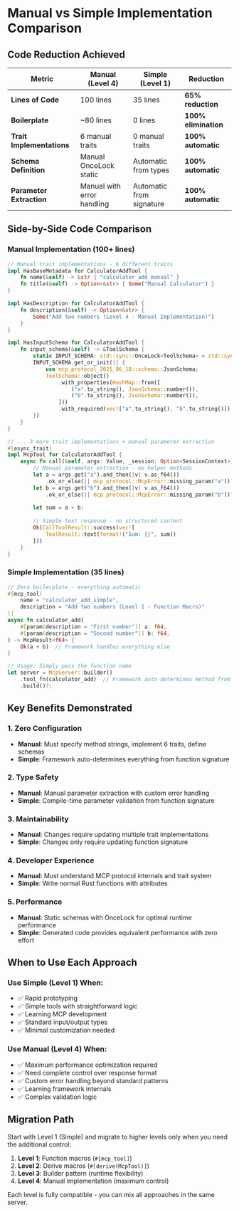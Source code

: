 # Manual vs Simple Implementation Comparison

## Code Reduction Achieved

| Metric | Manual (Level 4) | Simple (Level 1) | Reduction |
|--------|------------------|-------------------|-----------|
| **Lines of Code** | 100 lines | 35 lines | **65% reduction** |
| **Boilerplate** | ~80 lines | 0 lines | **100% elimination** |
| **Trait Implementations** | 6 manual traits | 0 manual traits | **100% automatic** |
| **Schema Definition** | Manual OnceLock static | Automatic from types | **100% automatic** |
| **Parameter Extraction** | Manual with error handling | Automatic from signature | **100% automatic** |

## Side-by-Side Code Comparison

### Manual Implementation (100+ lines)

```rust
// Manual trait implementations - 6 different traits
impl HasBaseMetadata for CalculatorAddTool {
    fn name(&self) -> &str { "calculator_add_manual" }
    fn title(&self) -> Option<&str> { Some("Manual Calculator") }
}

impl HasDescription for CalculatorAddTool {
    fn description(&self) -> Option<&str> { 
        Some("Add two numbers (Level 4 - Manual Implementation)")
    }
}

impl HasInputSchema for CalculatorAddTool {
    fn input_schema(&self) -> &ToolSchema {
        static INPUT_SCHEMA: std::sync::OnceLock<ToolSchema> = std::sync::OnceLock::new();
        INPUT_SCHEMA.get_or_init(|| {
            use mcp_protocol_2025_06_18::schema::JsonSchema;
            ToolSchema::object()
                .with_properties(HashMap::from([
                    ("a".to_string(), JsonSchema::number()),
                    ("b".to_string(), JsonSchema::number()),
                ]))
                .with_required(vec!["a".to_string(), "b".to_string()])
        })
    }
}

// ... 3 more trait implementations + manual parameter extraction
#[async_trait]
impl McpTool for CalculatorAddTool {
    async fn call(&self, args: Value, _session: Option<SessionContext>) -> McpResult<CallToolResult> {
        // Manual parameter extraction - no helper methods
        let a = args.get("a").and_then(|v| v.as_f64())
            .ok_or_else(|| mcp_protocol::McpError::missing_param("a"))?;
        let b = args.get("b").and_then(|v| v.as_f64())
            .ok_or_else(|| mcp_protocol::McpError::missing_param("b"))?;
        
        let sum = a + b;
        
        // Simple text response - no structured content
        Ok(CallToolResult::success(vec![
            ToolResult::text(format!("Sum: {}", sum))
        ]))
    }
}
```

### Simple Implementation (35 lines)

```rust
// Zero boilerplate - everything automatic
#[mcp_tool(
    name = "calculator_add_simple",
    description = "Add two numbers (Level 1 - Function Macro)"
)]
async fn calculator_add(
    #[param(description = "First number")] a: f64,
    #[param(description = "Second number")] b: f64,
) -> McpResult<f64> {
    Ok(a + b)  // Framework handles everything else
}

// Usage: Simply pass the function name
let server = McpServer::builder()
    .tool_fn(calculator_add)  // Framework auto-determines method from function name
    .build()?;
```

## Key Benefits Demonstrated

### 1. **Zero Configuration**
- **Manual**: Must specify method strings, implement 6 traits, define schemas
- **Simple**: Framework auto-determines everything from function signature

### 2. **Type Safety**
- **Manual**: Manual parameter extraction with custom error handling
- **Simple**: Compile-time parameter validation from function signature

### 3. **Maintainability**
- **Manual**: Changes require updating multiple trait implementations
- **Simple**: Changes only require updating function signature

### 4. **Developer Experience**
- **Manual**: Must understand MCP protocol internals and trait system
- **Simple**: Write normal Rust functions with attributes

### 5. **Performance**
- **Manual**: Static schemas with OnceLock for optimal runtime performance
- **Simple**: Generated code provides equivalent performance with zero effort

## When to Use Each Approach

### Use Simple (Level 1) When:
- ✅ Rapid prototyping
- ✅ Simple tools with straightforward logic
- ✅ Learning MCP development
- ✅ Standard input/output types
- ✅ Minimal customization needed

### Use Manual (Level 4) When:
- ✅ Maximum performance optimization required
- ✅ Need complete control over response format
- ✅ Custom error handling beyond standard patterns
- ✅ Learning framework internals
- ✅ Complex validation logic

## Migration Path

Start with Level 1 (Simple) and migrate to higher levels only when you need the additional control:

1. **Level 1**: Function macros (`#[mcp_tool]`)
2. **Level 2**: Derive macros (`#[derive(McpTool)]`)  
3. **Level 3**: Builder pattern (runtime flexibility)
4. **Level 4**: Manual implementation (maximum control)

Each level is fully compatible - you can mix all approaches in the same server.